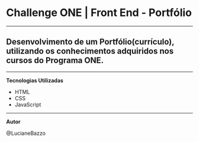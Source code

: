 # Challenge ONE | Front End - Portfólio
---

## Desenvolvimento de um Portfólio(currículo), utilizando os conhecimentos adquiridos nos cursos do Programa ONE.

---
**Tecnologias Utilizadas**

* HTML
* CSS
* JavaScript

---
 **Autor**

@LucianeBazzo